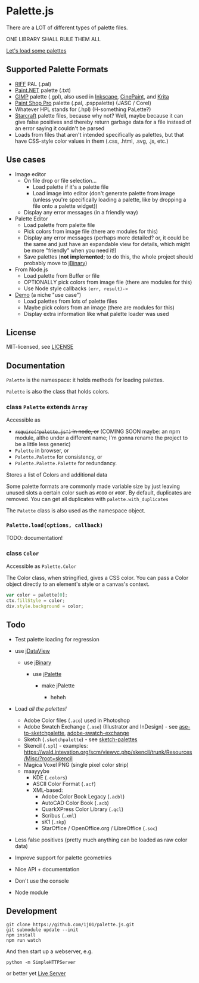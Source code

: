 
# Palette.js

There are a LOT of different types of palette files.

ONE LIBRARY SHALL RULE THEM ALL

[Let's load some palettes](https://1j01.github.io/palette.js/test)


## Supported Palette Formats

* [RIFF](https://en.wikipedia.org/wiki/Resource_Interchange_File_Format) PAL (.pal)
* [Paint.NET](https://www.getpaint.net/) palette (.txt)
* [GIMP](https://www.gimp.org/) palette (.gpl), also used in [Inkscape](https://inkscape.org/en/), [CinePaint](http://www.cinepaint.org/), and [Krita](https://krita.org/en/homepage/)
* [Paint Shop Pro](https://www.paintshoppro.com/en/) palette (.pal, .psppalette) (JASC / Corel)
* Whatever HPL stands for (.hpl) (H-something PaLette?)
* [Starcraft](https://en.wikipedia.org/wiki/StarCraft) palette files, because why not? Well, maybe because it can give false positives and thereby return garbage data for a file instead of an error saying it couldn't be parsed
* Loads from files that aren't intended specifically as palettes, but that have CSS-style color values in them (.css, .html, .svg, .js, etc.)


## Use cases

* Image editor
	* On file drop or file selection...
		* Load palette if it's a palette file
		* Load image into editor (don't generate palette from image (unless you're specifically loading a palette, like by dropping a file onto a palette widget))
	* Display any error messages (in a friendly way)
* Palette Editor
	* Load palette from palette file
	* Pick colors from image file (there are modules for this)
	* Display any error messages (perhaps more detailed? or, it could be the same and just have an expandable view for details, which might be more "friendly" when you need it!)
	* Save palettes
	  (**not implemented**;
	  to do this, the whole project should probably move to
	  [jBinary](https://github.com/jDataView/jBinary))
* From Node.js
	* Load palette from Buffer or file
	* OPTIONALLY pick colors from image file (there are modules for this)
	* Use Node style callbacks `(err, result)->`
* [Demo](https://1j01.github.io/palette.js/test)
  (a niche "use case")
	* Load palettes from lots of palette files
	* Maybe pick colors from an image (there are modules for this)
	* Display extra information like what palette loader was used


## License

MIT-licensed, see [LICENSE](LICENSE)


## Documentation

`Palette` is the namespace: it holds methods for loading palettes.

`Palette` is also the class that holds colors.


### class `Palette` extends `Array`

Accessible as
* ~~`require("palette.js")` in node, or~~ (COMING SOON maybe: an npm module, altho under a different name; I'm gonna rename the project to be a little less generic)
* `Palette` in browser, or
* `Palette.Palette` for consistency, or
* `Palette.Palette.Palette` for redundancy.


Stores a list of Colors and additional data

Some palette formats are commonly made variable size by just leaving unused slots a certain color
such as `#000` or `#00F`.
By default, duplicates are removed.
You can get all duplicates with `palette.with_duplicates`



The `Palette` class is also used as the namespace object.

### `Palette.load(options, callback)`

TODO: documentation!


### class `Color`

Accessible as `Palette.Color`


The Color class, when stringified, gives a CSS color.
You can pass a Color object directly to an element's style or a canvas's context.

```javascript
var color = palette[0];
ctx.fillStyle = color;
div.style.background = color;
```




## Todo


* Test palette loading for regression

* use [jDataView](https://github.com/jDataView/jDataView)
	
	* use [jBinary](https://github.com/jDataView/jBinary)

		* use [jPalette](https://github.com/1j01/jPalette)
		
			* make jPalette
			
				* heheh


* Load *all the palettes!*
	* Adobe Color files (`.aco`) used in Photoshop
	* Adobe Swatch Exchange (`.ase`) (Illustrator and InDesign) - see [ase-to-sketchpalette](https://github.com/andrewfiorillo/ase-to-sketchpalette/), [adobe-swatch-exchange](https://github.com/hughsk/adobe-swatch-exchange)
	* Sketch (`.sketchpalette`) - see [sketch-palettes](https://github.com/andrewfiorillo/sketch-palettes)
	* Skencil (`.spl`) - examples: https://wald.intevation.org/scm/viewvc.php/skencil/trunk/Resources/Misc/?root=skencil
	* Magica Voxel PNG (single pixel color strip)
	* maayyybe
		* KDE (`.colors`)
		* ASCII Color Format (`.acf`)
		* XML-based:
			* Adobe Color Book Legacy (`.acbl`)
			* AutoCAD Color Book (`.acb`)
			* QuarkXPress Color Library (`.qcl`)
			* Scribus (`.xml`)
			* sK1 (`.skp`)
			* StarOffice / OpenOffice.org / LibreOffice (`.soc`)


* Less false positives
  (pretty much anything can be loaded as raw color data)


* Improve support for palette geometries


* Nice API + documentation


* Don't use the console


* Node module


## Development

	git clone https://github.com/1j01/palette.js.git
	git submodule update --init
	npm install
	npm run watch

And then start up a webserver, e.g.

	python -m SimpleHTTPServer

or better yet [Live Server](https://www.npmjs.com/package/live-server)

